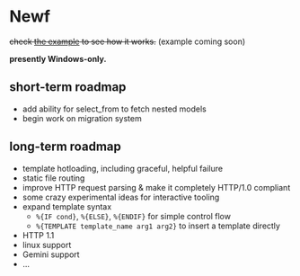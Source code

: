 Newf
====
~~check [the example](examples/Dorknews) to see how it works.~~ (example coming soon)

**presently Windows-only.**

short-term roadmap
------------------
 - add ability for select_from to fetch nested models
 - begin work on migration system

long-term roadmap
-----------------
 - template hotloading, including graceful, helpful failure
 - static file routing
 - improve HTTP request parsing & make it completely HTTP/1.0 compliant
 - some crazy experimental ideas for interactive tooling
 - expand template syntax
    - `%{IF cond}`, `%{ELSE}`, `%{ENDIF}` for simple control flow
    - `%{TEMPLATE template_name arg1 arg2}` to insert a template directly
 - HTTP 1.1
 - linux support
 - Gemini support
 - ...
